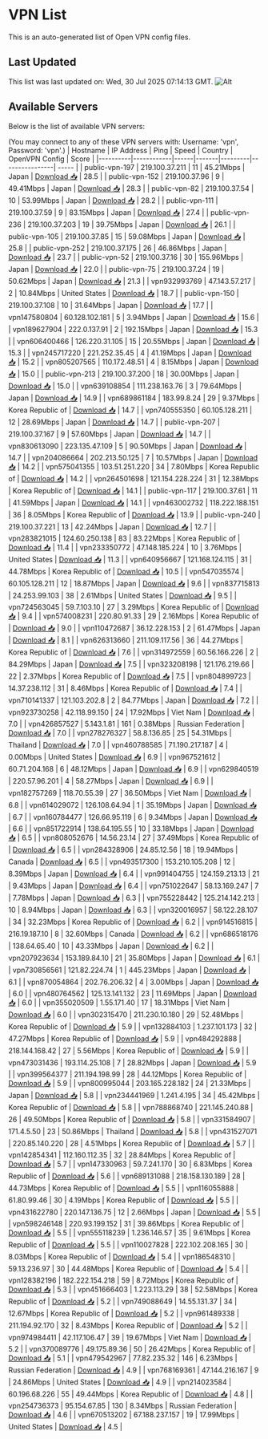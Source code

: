 # VPN List

This is an auto-generated list of Open VPN config files.

## Last Updated

This list was last updated on: Wed, 30 Jul 2025 07:14:13 GMT.
![Alt](https://repobeats.axiom.co/api/embed/186b98318ef1479477931607c1ad7d823f12451f.svg "Repobeats analytics image")

## Available Servers

Below is the list of available VPN servers:

(You may connect to any of these VPN servers with: Username: 'vpn', Password: 'vpn'.)
| Hostname | IP Address | Ping | Speed | Country | OpenVPN Config | Score |
|----------|------------|------|-------|---------|----------------| ----- |
| public-vpn-197 | 219.100.37.211 | 11 | 45.21Mbps | Japan | [Download 📥](./configs/server_0_JP.ovpn) | 28.5 |
| public-vpn-152 | 219.100.37.96 | 9 | 49.41Mbps | Japan | [Download 📥](./configs/server_1_JP.ovpn) | 28.3 |
| public-vpn-82 | 219.100.37.54 | 10 | 53.99Mbps | Japan | [Download 📥](./configs/server_2_JP.ovpn) | 28.2 |
| public-vpn-111 | 219.100.37.59 | 9 | 83.15Mbps | Japan | [Download 📥](./configs/server_3_JP.ovpn) | 27.4 |
| public-vpn-236 | 219.100.37.203 | 19 | 39.75Mbps | Japan | [Download 📥](./configs/server_4_JP.ovpn) | 26.1 |
| public-vpn-105 | 219.100.37.85 | 15 | 59.08Mbps | Japan | [Download 📥](./configs/server_5_JP.ovpn) | 25.8 |
| public-vpn-252 | 219.100.37.175 | 26 | 46.86Mbps | Japan | [Download 📥](./configs/server_6_JP.ovpn) | 23.7 |
| public-vpn-52 | 219.100.37.16 | 30 | 155.96Mbps | Japan | [Download 📥](./configs/server_7_JP.ovpn) | 22.0 |
| public-vpn-75 | 219.100.37.24 | 19 | 50.62Mbps | Japan | [Download 📥](./configs/server_8_JP.ovpn) | 21.3 |
| vpn932993769 | 47.143.57.217 | 2 | 10.84Mbps | United States | [Download 📥](./configs/server_9_US.ovpn) | 18.7 |
| public-vpn-150 | 219.100.37.108 | 10 | 31.64Mbps | Japan | [Download 📥](./configs/server_10_JP.ovpn) | 17.7 |
| vpn147580804 | 60.128.102.181 | 5 | 3.94Mbps | Japan | [Download 📥](./configs/server_11_JP.ovpn) | 15.6 |
| vpn189627904 | 222.0.137.91 | 2 | 192.15Mbps | Japan | [Download 📥](./configs/server_12_JP.ovpn) | 15.3 |
| vpn606400466 | 126.220.31.105 | 15 | 20.55Mbps | Japan | [Download 📥](./configs/server_13_JP.ovpn) | 15.3 |
| vpn245717220 | 221.252.35.45 | 4 | 41.19Mbps | Japan | [Download 📥](./configs/server_14_JP.ovpn) | 15.2 |
| vpn805207565 | 110.172.48.51 | 4 | 8.15Mbps | Japan | [Download 📥](./configs/server_15_JP.ovpn) | 15.0 |
| public-vpn-213 | 219.100.37.200 | 18 | 30.00Mbps | Japan | [Download 📥](./configs/server_16_JP.ovpn) | 15.0 |
| vpn639108854 | 111.238.163.76 | 3 | 79.64Mbps | Japan | [Download 📥](./configs/server_17_JP.ovpn) | 14.9 |
| vpn689861184 | 183.99.8.24 | 29 | 9.37Mbps | Korea Republic of | [Download 📥](./configs/server_18_KR.ovpn) | 14.7 |
| vpn740555350 | 60.105.128.211 | 12 | 28.69Mbps | Japan | [Download 📥](./configs/server_19_JP.ovpn) | 14.7 |
| public-vpn-207 | 219.100.37.167 | 9 | 57.60Mbps | Japan | [Download 📥](./configs/server_20_JP.ovpn) | 14.7 |
| vpn830613090 | 223.135.47.109 | 5 | 90.50Mbps | Japan | [Download 📥](./configs/server_21_JP.ovpn) | 14.7 |
| vpn204086664 | 202.213.50.125 | 7 | 10.57Mbps | Japan | [Download 📥](./configs/server_22_JP.ovpn) | 14.2 |
| vpn575041355 | 103.51.251.220 | 34 | 7.80Mbps | Korea Republic of | [Download 📥](./configs/server_23_KR.ovpn) | 14.2 |
| vpn264501698 | 121.154.228.224 | 31 | 12.38Mbps | Korea Republic of | [Download 📥](./configs/server_24_KR.ovpn) | 14.1 |
| public-vpn-117 | 219.100.37.61 | 11 | 41.59Mbps | Japan | [Download 📥](./configs/server_25_JP.ovpn) | 14.1 |
| vpn463002732 | 118.222.188.151 | 36 | 8.05Mbps | Korea Republic of | [Download 📥](./configs/server_26_KR.ovpn) | 13.9 |
| public-vpn-240 | 219.100.37.221 | 13 | 42.24Mbps | Japan | [Download 📥](./configs/server_27_JP.ovpn) | 12.7 |
| vpn283821015 | 124.60.250.138 | 83 | 83.22Mbps | Korea Republic of | [Download 📥](./configs/server_28_KR.ovpn) | 11.4 |
| vpn233350772 | 47.148.185.224 | 10 | 3.76Mbps | United States | [Download 📥](./configs/server_29_US.ovpn) | 11.3 |
| vpn640956667 | 121.168.124.115 | 31 | 44.78Mbps | Korea Republic of | [Download 📥](./configs/server_30_KR.ovpn) | 10.5 |
| vpn547035574 | 60.105.128.211 | 12 | 18.87Mbps | Japan | [Download 📥](./configs/server_31_JP.ovpn) | 9.6 |
| vpn837715813 | 24.253.99.103 | 38 | 2.61Mbps | United States | [Download 📥](./configs/server_32_US.ovpn) | 9.5 |
| vpn724563045 | 59.7.103.10 | 27 | 3.29Mbps | Korea Republic of | [Download 📥](./configs/server_33_KR.ovpn) | 9.4 |
| vpn574008231 | 220.80.91.33 | 29 | 2.16Mbps | Korea Republic of | [Download 📥](./configs/server_34_KR.ovpn) | 9.0 |
| vpn110472687 | 36.12.228.153 | 2 | 61.47Mbps | Japan | [Download 📥](./configs/server_35_JP.ovpn) | 8.1 |
| vpn626313660 | 211.109.117.56 | 36 | 44.27Mbps | Korea Republic of | [Download 📥](./configs/server_36_KR.ovpn) | 7.6 |
| vpn314972559 | 60.56.166.226 | 2 | 84.29Mbps | Japan | [Download 📥](./configs/server_37_JP.ovpn) | 7.5 |
| vpn323208198 | 121.176.219.66 | 22 | 2.37Mbps | Korea Republic of | [Download 📥](./configs/server_38_KR.ovpn) | 7.5 |
| vpn804899723 | 14.37.238.112 | 31 | 8.46Mbps | Korea Republic of | [Download 📥](./configs/server_39_KR.ovpn) | 7.4 |
| vpn710141337 | 121.103.202.8 | 2 | 84.77Mbps | Japan | [Download 📥](./configs/server_40_JP.ovpn) | 7.2 |
| vpn923730258 | 42.118.99.150 | 24 | 17.92Mbps | Viet Nam | [Download 📥](./configs/server_41_VN.ovpn) | 7.0 |
| vpn426857527 | 5.143.1.81 | 161 | 0.38Mbps | Russian Federation | [Download 📥](./configs/server_42_RU.ovpn) | 7.0 |
| vpn278276327 | 58.8.136.85 | 25 | 54.31Mbps | Thailand | [Download 📥](./configs/server_43_TH.ovpn) | 7.0 |
| vpn460788585 | 71.190.217.187 | 4 | 0.00Mbps | United States | [Download 📥](./configs/server_44_US.ovpn) | 6.9 |
| vpn967521612 | 60.71.204.168 | 6 | 48.12Mbps | Japan | [Download 📥](./configs/server_45_JP.ovpn) | 6.9 |
| vpn629840519 | 220.57.96.201 | 4 | 58.27Mbps | Japan | [Download 📥](./configs/server_46_JP.ovpn) | 6.9 |
| vpn182757269 | 118.70.55.39 | 27 | 36.50Mbps | Viet Nam | [Download 📥](./configs/server_47_VN.ovpn) | 6.8 |
| vpn614029072 | 126.108.64.94 | 1 | 35.19Mbps | Japan | [Download 📥](./configs/server_48_JP.ovpn) | 6.7 |
| vpn160784477 | 126.66.95.119 | 6 | 9.34Mbps | Japan | [Download 📥](./configs/server_49_JP.ovpn) | 6.6 |
| vpn851722914 | 138.64.195.55 | 10 | 33.18Mbps | Japan | [Download 📥](./configs/server_50_JP.ovpn) | 6.5 |
| vpn808052676 | 14.56.23.14 | 27 | 37.49Mbps | Korea Republic of | [Download 📥](./configs/server_51_KR.ovpn) | 6.5 |
| vpn284328906 | 24.85.12.56 | 18 | 19.94Mbps | Canada | [Download 📥](./configs/server_52_CA.ovpn) | 6.5 |
| vpn493517300 | 153.210.105.208 | 12 | 8.39Mbps | Japan | [Download 📥](./configs/server_53_JP.ovpn) | 6.4 |
| vpn991404755 | 124.159.213.13 | 21 | 9.43Mbps | Japan | [Download 📥](./configs/server_54_JP.ovpn) | 6.4 |
| vpn751022647 | 58.13.169.247 | 7 | 7.78Mbps | Japan | [Download 📥](./configs/server_55_JP.ovpn) | 6.3 |
| vpn755228442 | 125.214.142.213 | 10 | 8.94Mbps | Japan | [Download 📥](./configs/server_56_JP.ovpn) | 6.3 |
| vpn320016957 | 58.122.28.107 | 34 | 32.23Mbps | Korea Republic of | [Download 📥](./configs/server_57_KR.ovpn) | 6.2 |
| vpn914516815 | 216.19.187.10 | 8 | 32.60Mbps | Canada | [Download 📥](./configs/server_58_CA.ovpn) | 6.2 |
| vpn686518176 | 138.64.65.40 | 10 | 43.33Mbps | Japan | [Download 📥](./configs/server_59_JP.ovpn) | 6.2 |
| vpn207923634 | 153.189.84.10 | 21 | 35.80Mbps | Japan | [Download 📥](./configs/server_60_JP.ovpn) | 6.1 |
| vpn730856561 | 121.82.224.74 | 1 | 445.23Mbps | Japan | [Download 📥](./configs/server_61_JP.ovpn) | 6.1 |
| vpn870054864 | 202.76.206.32 | 4 | 3.00Mbps | Japan | [Download 📥](./configs/server_62_JP.ovpn) | 6.0 |
| vpn480764562 | 125.13.141.132 | 23 | 11.69Mbps | Japan | [Download 📥](./configs/server_63_JP.ovpn) | 6.0 |
| vpn355020509 | 1.55.171.40 | 17 | 18.31Mbps | Viet Nam | [Download 📥](./configs/server_64_VN.ovpn) | 6.0 |
| vpn302315470 | 211.230.10.180 | 29 | 52.48Mbps | Korea Republic of | [Download 📥](./configs/server_65_KR.ovpn) | 5.9 |
| vpn132884103 | 1.237.101.173 | 32 | 47.27Mbps | Korea Republic of | [Download 📥](./configs/server_66_KR.ovpn) | 5.9 |
| vpn484292888 | 218.144.168.42 | 27 | 5.56Mbps | Korea Republic of | [Download 📥](./configs/server_67_KR.ovpn) | 5.9 |
| vpn473031436 | 193.114.25.108 | 7 | 28.82Mbps | Japan | [Download 📥](./configs/server_68_JP.ovpn) | 5.9 |
| vpn399564377 | 211.194.198.99 | 28 | 44.12Mbps | Korea Republic of | [Download 📥](./configs/server_69_KR.ovpn) | 5.9 |
| vpn800995044 | 203.165.228.182 | 24 | 21.33Mbps | Japan | [Download 📥](./configs/server_70_JP.ovpn) | 5.8 |
| vpn234441969 | 1.241.4.195 | 34 | 45.42Mbps | Korea Republic of | [Download 📥](./configs/server_71_KR.ovpn) | 5.8 |
| vpn788868740 | 221.145.240.88 | 26 | 49.50Mbps | Korea Republic of | [Download 📥](./configs/server_72_KR.ovpn) | 5.8 |
| vpn331584907 | 171.4.5.50 | 23 | 50.86Mbps | Thailand | [Download 📥](./configs/server_73_TH.ovpn) | 5.8 |
| vpn431527071 | 220.85.140.220 | 28 | 4.51Mbps | Korea Republic of | [Download 📥](./configs/server_74_KR.ovpn) | 5.7 |
| vpn142854341 | 112.160.112.35 | 32 | 28.84Mbps | Korea Republic of | [Download 📥](./configs/server_75_KR.ovpn) | 5.7 |
| vpn147330963 | 59.7.241.170 | 30 | 6.83Mbps | Korea Republic of | [Download 📥](./configs/server_76_KR.ovpn) | 5.6 |
| vpn689131088 | 218.158.130.189 | 28 | 44.73Mbps | Korea Republic of | [Download 📥](./configs/server_77_KR.ovpn) | 5.5 |
| vpn116055888 | 61.80.99.46 | 30 | 4.19Mbps | Korea Republic of | [Download 📥](./configs/server_78_KR.ovpn) | 5.5 |
| vpn431622780 | 220.147.136.75 | 12 | 2.66Mbps | Japan | [Download 📥](./configs/server_79_JP.ovpn) | 5.5 |
| vpn598246148 | 220.93.199.152 | 31 | 39.86Mbps | Korea Republic of | [Download 📥](./configs/server_80_KR.ovpn) | 5.5 |
| vpn555118239 | 1.236.146.57 | 35 | 9.61Mbps | Korea Republic of | [Download 📥](./configs/server_81_KR.ovpn) | 5.5 |
| vpn110027828 | 222.102.208.165 | 30 | 8.03Mbps | Korea Republic of | [Download 📥](./configs/server_82_KR.ovpn) | 5.4 |
| vpn186548310 | 59.13.236.97 | 30 | 44.48Mbps | Korea Republic of | [Download 📥](./configs/server_83_KR.ovpn) | 5.4 |
| vpn128382196 | 182.222.154.218 | 59 | 8.72Mbps | Korea Republic of | [Download 📥](./configs/server_84_KR.ovpn) | 5.3 |
| vpn451666403 | 1.223.113.29 | 38 | 52.58Mbps | Korea Republic of | [Download 📥](./configs/server_85_KR.ovpn) | 5.2 |
| vpn749088649 | 14.55.131.37 | 34 | 12.67Mbps | Korea Republic of | [Download 📥](./configs/server_86_KR.ovpn) | 5.2 |
| vpn961489338 | 211.194.92.170 | 32 | 8.43Mbps | Korea Republic of | [Download 📥](./configs/server_87_KR.ovpn) | 5.2 |
| vpn974984411 | 42.117.106.47 | 39 | 19.67Mbps | Viet Nam | [Download 📥](./configs/server_88_VN.ovpn) | 5.2 |
| vpn370089776 | 49.175.89.36 | 50 | 26.42Mbps | Korea Republic of | [Download 📥](./configs/server_89_KR.ovpn) | 5.1 |
| vpn479542967 | 77.82.235.32 | 146 | 6.23Mbps | Russian Federation | [Download 📥](./configs/server_90_RU.ovpn) | 4.9 |
| vpn768169361 | 47.144.216.167 | 9 | 24.86Mbps | United States | [Download 📥](./configs/server_91_US.ovpn) | 4.9 |
| vpn214023584 | 60.196.68.226 | 55 | 49.44Mbps | Korea Republic of | [Download 📥](./configs/server_92_KR.ovpn) | 4.8 |
| vpn254736373 | 95.154.67.85 | 130 | 8.34Mbps | Russian Federation | [Download 📥](./configs/server_93_RU.ovpn) | 4.6 |
| vpn670513202 | 67.188.237.157 | 19 | 17.99Mbps | United States | [Download 📥](./configs/server_94_US.ovpn) | 4.5 |
